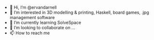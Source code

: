 - 👋 Hi, I’m @ervandarnell
- 👀 I’m interested in 3D modelling & printing, Haskell, board games, .jpg management software
- 🌱 I’m currently learning SolveSpace
- 💞️ I’m looking to collaborate on ...
- 📫 How to reach me 

<!---
ervandarnell/ervandarnell is a ✨ special ✨ repository because its `README.md` (this file) appears on your GitHub profile.
You can click the Preview link to take a look at your changes.
--->
